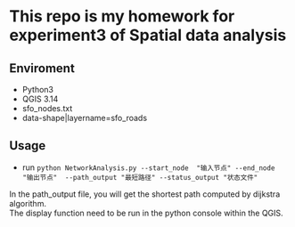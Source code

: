 
# This repo is my homework for experiment3 of Spatial data analysis

## Enviroment
 - Python3
 - QGIS 3.14
 - sfo_nodes.txt
 - data-shape|layername=sfo_roads
 
## Usage
* run `python NetworkAnalysis.py --start_node  "输入节点" --end_node  "输出节点"  --path_output "最短路径" --status_output "状态文件"`  

In the path_output file, you will get the shortest path computed by dijkstra algorithm.  
The display function need to be run in the python console within the QGIS.



